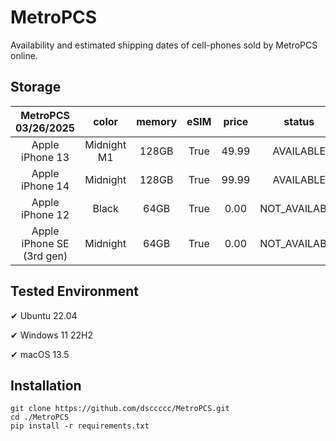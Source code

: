 # MetroPCS
Availability and estimated shipping dates of cell-phones sold by MetroPCS online.
## Storage
|MetroPCS 03/26/2025|color|memory|eSIM|price|status|shipping from|shipping to|
|:--:|:--:|:--:|:--:|:--:|:--:|:--:|:--:|
|Apple iPhone 13|Midnight M1|128GB|True|49.99|AVAILABLE|03/25/2025|03/28/2025|
|Apple iPhone 14|Midnight|128GB|True|99.99|AVAILABLE|03/25/2025|03/28/2025|
|Apple iPhone 12|Black|64GB|True|0.00|NOT_AVAILABLE|04/01/2025|04/07/2025|
|Apple iPhone SE (3rd gen)|Midnight|64GB|True|0.00|NOT_AVAILABLE|04/01/2025|04/07/2025|

## Tested Environment
✔ Ubuntu 22.04

✔ Windows 11 22H2

✔ macOS 13.5
## Installation
```
git clone https://github.com/dsccccc/MetroPCS.git
cd ./MetroPCS
pip install -r requirements.txt
```
